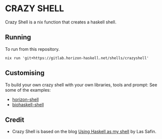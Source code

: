 # CRAZY SHELL

Crazy Shell is a nix function that creates a haskell shell.

## Running

To run from this repository.

```
nix run 'git+https://gitlab.horizon-haskell.net/shells/crazyshell'
```

## Customising

To build your own crazy shell with your own libraries, tools
and prompt: See some of the examples:

* [horizon-shell](https://gitlab.horizon-haskell.net/shells/horizon-shell)
* [biohaskell-shell](https://gitlab.horizon-haskell.net/shells/biohaskell-shell)

## Credit

* Crazy Shell is based on the blog [Using Haskell as my
shell](https://las.rs/blog/haskell-as-shell.html) by Las Safin.
